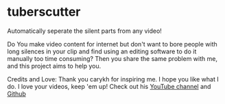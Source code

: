 # tuberscutter
Automatically seperate the silent parts from any video!

Do You make video content for internet but don't want to bore people with long silences in your clip and find using an editing software to do it manually too time consuming? Then you share the same problem with me, and this project aims to help you.

Credits and Love: Thank you carykh for inspiring me. I hope you like what I do. I love your videos, keep 'em up! Check out his [YouTube channel](https://www.youtube.com/user/carykh) and [Github](https://github.com/carykh)
